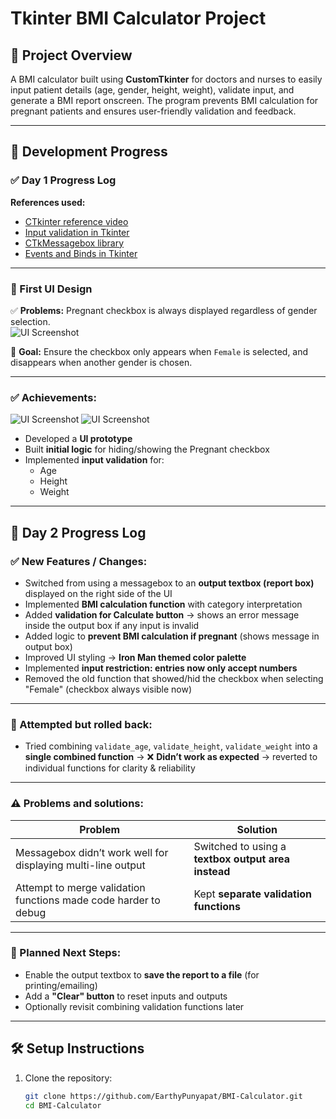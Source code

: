 # Tkinter BMI Calculator Project

## 🎯 Project Overview

A BMI calculator built using **CustomTkinter** for doctors and nurses to easily input patient details (age, gender, height, weight), validate input, and generate a BMI report onscreen. The program prevents BMI calculation for pregnant patients and ensures user-friendly validation and feedback.

---

## 📅 Development Progress

### ✅ Day 1 Progress Log

**References used:**
- [CTkinter reference video](https://www.youtube.com/watch?v=Miydkti_QVE)
- [Input validation in Tkinter](https://www.pythonguis.com/tutorials/input-validation-tkinter/)
- [CTkMessagebox library](https://github.com/Akascape/CTkMessagebox)
- [Events and Binds in Tkinter](https://python-course.eu/tkinter/events-and-binds-in-tkinter.php)

---

### 🎨 First UI Design

✅ **Problems:** Pregnant checkbox is always displayed regardless of gender selection.  
![UI Screenshot](https://github.com/user-attachments/assets/2feb043b-74f1-42f8-9073-c37836f11d5d)

🎯 **Goal:** Ensure the checkbox only appears when `Female` is selected, and disappears when another gender is chosen.

---

### ✅ Achievements:
![UI Screenshot](https://github.com/user-attachments/assets/fb2f3ff2-d5a5-489c-964d-ced0283c957b)
![UI Screenshot](https://github.com/user-attachments/assets/9952e118-a4d4-48ee-b5ce-cf1ad17be498)
- Developed a **UI prototype**
- Built **initial logic** for hiding/showing the Pregnant checkbox
- Implemented **input validation** for:
  - Age
  - Height
  - Weight

---

## 📅 Day 2 Progress Log

### ✅ New Features / Changes:
- Switched from using a messagebox to an **output textbox (report box)** displayed on the right side of the UI
- Implemented **BMI calculation function** with category interpretation
- Added **validation for Calculate button** → shows an error message inside the output box if any input is invalid
- Added logic to **prevent BMI calculation if pregnant** (shows message in output box)
- Improved UI styling → **Iron Man themed color palette**
- Implemented **input restriction: entries now only accept numbers**
- Removed the old function that showed/hid the checkbox when selecting "Female" (checkbox always visible now)

---

### 📝 Attempted but rolled back:
- Tried combining `validate_age`, `validate_height`, `validate_weight` into a **single combined function**
  → ❌ **Didn’t work as expected** → reverted to individual functions for clarity & reliability

---

### ⚠️ Problems and solutions:
| Problem | Solution |
|---------|----------|
| Messagebox didn’t work well for displaying multi-line output | Switched to using a **textbox output area instead** |
| Attempt to merge validation functions made code harder to debug | Kept **separate validation functions** |

---

### 🚀 Planned Next Steps:
- Enable the output textbox to **save the report to a file** (for printing/emailing)
- Add a **"Clear" button** to reset inputs and outputs
- Optionally revisit combining validation functions later

---

## 🛠️ Setup Instructions

1. Clone the repository:
   ```bash
   git clone https://github.com/EarthyPunyapat/BMI-Calculator.git
   cd BMI-Calculator
